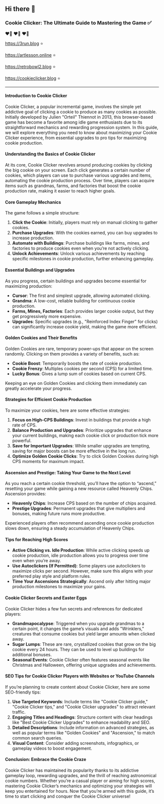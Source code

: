 ## Hi there 👋

### **Cookie Clicker: The Ultimate Guide to Mastering the Game** ✅

❤️‍🔥 ❤️‍🔥 ❤️‍🔥

https://3run.blog  ⭐

https://artlesson.online  ⭐

https://retrobowl2.blog  ⭐

https://cookieclicker.blog  ⭐

---

#### **Introduction to Cookie Clicker**
Cookie Clicker, a popular incremental game, involves the simple yet addictive goal of clicking a cookie to produce as many cookies as possible. Initially developed by Julien "Orteil" Thiennot in 2013, this browser-based game has become a favorite among idle game enthusiasts due to its straightforward mechanics and rewarding progression system. In this guide, we will explore everything you need to know about maximizing your Cookie Clicker experience, from essential upgrades to pro tips for maximizing cookie production.

#### **Understanding the Basics of Cookie Clicker**
At its core, Cookie Clicker revolves around producing cookies by clicking the big cookie on your screen. Each click generates a certain number of cookies, which players can use to purchase various upgrades and items, automating the cookie production process. Over time, players can acquire items such as grandmas, farms, and factories that boost the cookie production rate, making it easier to reach higher goals.

#### **Core Gameplay Mechanics**
The game follows a simple structure:
1. **Click the Cookie**: Initially, players must rely on manual clicking to gather cookies.
2. **Purchase Upgrades**: With the cookies earned, you can buy upgrades to increase production.
3. **Automate with Buildings**: Purchase buildings like farms, mines, and factories to produce cookies even when you’re not actively clicking.
4. **Unlock Achievements**: Unlock various achievements by reaching specific milestones in cookie production, further enhancing gameplay.

#### **Essential Buildings and Upgrades**
As you progress, certain buildings and upgrades become essential for maximizing production:
- **Cursor**: The first and simplest upgrade, allowing automated clicking.
- **Grandma**: A low-cost, reliable building for continuous cookie production.
- **Farms, Mines, Factories**: Each provides larger cookie output, but they get progressively more expensive.
- **Upgrades**: Specific upgrades (e.g., "Reinforced Index Finger" for clicks) can significantly increase cookie yield, making the game more efficient.

#### **Golden Cookies and Their Benefits**
Golden Cookies are rare, temporary power-ups that appear on the screen randomly. Clicking on them provides a variety of benefits, such as:
- **Cookie Boost**: Temporarily boosts the rate of cookie production.
- **Cookie Frenzy**: Multiples cookies per second (CPS) for a limited time.
- **Lucky Bonus**: Gives a lump sum of cookies based on current CPS.

Keeping an eye on Golden Cookies and clicking them immediately can greatly accelerate your progress.

#### **Strategies for Efficient Cookie Production**
To maximize your cookies, here are some effective strategies:
1. **Focus on High-CPS Buildings**: Invest in buildings that provide a high rate of CPS.
2. **Balance Production and Upgrades**: Prioritize upgrades that enhance your current buildings, making each cookie click or production tick more powerful.
3. **Save for Important Upgrades**: While smaller upgrades are tempting, saving for major boosts can be more effective in the long run.
4. **Optimize Golden Cookie Clicks**: Try to click Golden Cookies during high CPS moments for maximum impact.

#### **Ascension and Prestige: Taking Your Game to the Next Level**
As you reach a certain cookie threshold, you’ll have the option to “ascend,” resetting your game while gaining a new resource called Heavenly Chips. Ascension provides:
- **Heavenly Chips**: Increase CPS based on the number of chips acquired.
- **Prestige Upgrades**: Permanent upgrades that give multipliers and bonuses, making future runs more productive.

Experienced players often recommend ascending once cookie production slows down, ensuring a steady accumulation of Heavenly Chips.

#### **Tips for Reaching High Scores**
- **Active Clicking vs. Idle Production**: While active clicking speeds up cookie production, idle production allows you to progress over time even when you’re away.
- **Use Autoclickers (If Permitted)**: Some players use autoclickers to maximize clicks per second. However, make sure this aligns with your preferred play style and platform rules.
- **Time Your Ascensions Strategically**: Ascend only after hitting major production milestones to maximize your gains.

#### **Cookie Clicker Secrets and Easter Eggs**
Cookie Clicker hides a few fun secrets and references for dedicated players:
- **Grandmapocalypse**: Triggered when you upgrade grandmas to a certain point, it changes the game’s visuals and adds "Wrinklers," creatures that consume cookies but yield larger amounts when clicked away.
- **Sugar Lumps**: These are rare, crystallized cookies that grow on the big cookie every 24 hours. They can be used to level up buildings for additional bonuses.
- **Seasonal Events**: Cookie Clicker often features seasonal events like Christmas and Halloween, offering unique upgrades and achievements.

#### **SEO Tips for Cookie Clicker Players with Websites or YouTube Channels**
If you’re planning to create content about Cookie Clicker, here are some SEO-friendly tips:
1. **Use Targeted Keywords**: Include terms like "Cookie Clicker guide," "Cookie Clicker tips," and "Cookie Clicker upgrades" to attract relevant traffic.
2. **Engaging Titles and Headings**: Structure content with clear headings like "Best Cookie Clicker Upgrades" to enhance readability and SEO.
3. **Detailed Descriptions**: Include information on advanced strategies, as well as popular terms like "Golden Cookies" and "Ascension," to match common search queries.
4. **Visual Content**: Consider adding screenshots, infographics, or gameplay videos to boost engagement.

#### **Conclusion: Embrace the Cookie Craze**
Cookie Clicker has maintained its popularity thanks to its addictive gameplay loop, rewarding upgrades, and the thrill of reaching astronomical cookie numbers. Whether you’re a casual player or aiming for high scores, mastering Cookie Clicker’s mechanics and optimizing your strategies will keep you entertained for hours. Now that you’re armed with this guide, it’s time to start clicking and conquer the Cookie Clicker universe!
